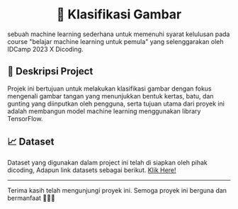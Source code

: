 <h1 align="center">👋 Klasifikasi Gambar</h1>

sebuah machine learning sederhana untuk memenuhi syarat kelulusan pada course "belajar machine learning untuk pemula" yang selenggarakan oleh IDCamp 2023 X Dicoding. 

## 🚀 Deskripsi Project
Projek ini bertujuan untuk melakukan klasifikasi gambar dengan fokus mengenali gambar tangan yang menunjukkan bentuk kertas, batu, dan gunting yang diinputkan oleh pengguna, serta tujuan utama dari proyek ini adalah membangun model machine learning menggunakan library TensorFlow.

## 📈 Dataset
Dataset yang digunakan dalam project ini telah di siapkan oleh pihak dicoding, Adapun link datasets sebagai berikut. [Klik Here!](https://github.com/dicodingacademy/assets/releases/download/release/rockpaperscissors.zip)

---
Terima kasih telah mengunjungi proyek ini. Semoga proyek ini berguna dan bermanfaat 🚀👩‍🚀